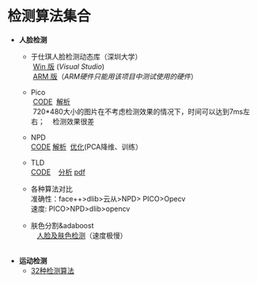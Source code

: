 # 检测算法集合

-  **人脸检测**
    - 于仕琪人脸检测动态库（深圳大学）   
  [Win 版](https://github.com/smartadpole/libfacedetection) (*Visual Studio*)    
  [ARM 版](https://github.com/smartadpole/YSQfastfd)（*ARM硬件只能用该项目中测试使用的硬件*）  
    - Pico  
  [CODE](https://github.com/smartadpole/pico)
  [解析](http://blog.csdn.net/u010333076/article/details/51397332)  
  720\*480大小的图片在不考虑检测效果的情况下，时间可以达到7ms左右；  
  检测效果很差   
    - NPD  
  [CODE](https://github.com/smartadpole/NPD) 
  [解析](http://blog.csdn.net/u010333076/article/details/51397332) 
  [优化](http://blog.csdn.net/qq_14845119/article/details/52576902)(PCA降维、训练）  
  
    - TLD  
    [CODE](https://github.com/smartadpole/TLD)
    [分析](http://blog.csdn.net/crzy_sparrow/article/details/7398904)
    [pdf](http://info.ee.surrey.ac.uk/Personal/Z.Kalal/Publications/2010_icip.pdf)  
    
    - 各种算法对比  
    准确性：face++>dlib>云从>NPD> PICO>Opecv  
    速度: PICO>NPD>dlib>opencv  
    
    - 肤色分割&adaboost  
    [人脸及肤色检测](https://github.com/smartadpole/SkinSplit)（速度极慢）  
    
- **运动检测**
    - [32种检测算法](https://github.com/smartadpole/bgslibrary)
